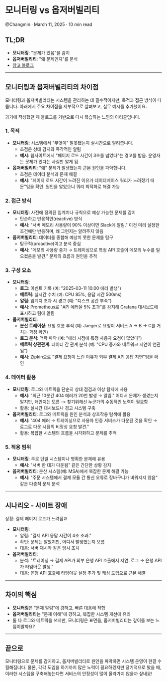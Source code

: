 
# 모니터링 vs 옵저버빌리티

@Changmin · March 11, 2025 · 10 min read

## TL;DR
- **모니터링**: "문제가 있음"을 감지 
- **옵저버빌리티**: "왜 문제인지"를 분석 
- [참고 블로그](https://eeeasycode.github.io/msa-01/)   
---

## 모니터링과 옵저버빌리티의 차이점

모니터링과 옵저버빌리티는 시스템을 관리하는 데 필수적이지만, 목적과 접근 방식이 다릅니다. 아래에서 주요 차이점을 세부적으로 살펴보고, 실무 예시를 추가했어요.

과거에 작성했던 제 블로그를 기반으로 다시 복습하는 느낌의 아티클입니다.

### 1. 목적
- **모니터링**: 시스템에서 "무엇이" 잘못됐는지 실시간으로 알려줍니다.
  - 초점은 상태 감지와 즉각적인 알림
  - **예시**: 웹사이트에서 "페이지 로드 시간이 3초를 넘었다"는 경고를 받음. 운영자는 문제가 있다는 사실만 알게 됨
- **옵저버빌리티**: "왜" 문제가 발생했는지 근본 원인을 파악합니다.  
  - 초점은 데이터 분석과 문제 해결
  - **예시**: "페이지 로드 시간이 느려진 이유가 데이터베이스 쿼리가 느려졌기 때문"임을 확인. 원인을 알았으니 쿼리 최적화로 해결 가능

### 2. 접근 방식
- **모니터링**: 사전에 정의된 임계치나 규칙으로 예상 가능한 문제를 감지
  - 단순하고 반응적인(reactive) 방식
  - **예시**: "서버 메모리 사용량이 90% 이상이면 Slack에 알림." 이건 미리 설정한 조건에만 반응하며, 왜 그런지는 알려주지 않음
- **옵저버빌리티**: 데이터를 종합해 예상치 못한 문제를 탐구
  - 탐구적(proactive)이고 분석 중심
  - **예시**: "메모리 사용량 증가 → 트레이싱으로 특정 API 호출이 메모리 누수를 일으켰음을 발견." 문제의 흐름과 원인을 추적

### 3. 구성 요소
- **모니터링**:
  - **로그**: 이벤트 기록 (예: "2025-03-11 10:00 에러 발생")
  - **메트릭**: 실시간 수치 (예: CPU 85%, 응답 시간 500ms)
  - **알림**: 임계치 초과 시 경고 (예: "디스크 공간 부족")
  - **예시**: Prometheus로 "API 에러율 5% 초과"를 감지해 Grafana 대시보드에 표시하고 팀에 알림
- **옵저버빌리티**:
  - **분산 트레이싱**: 요청 흐름 추적 (예: Jaeger로 요청이 서비스 A → B → C를 거치는 과정 확인)
  - **로그 분석**: 맥락 파악 (예: "에러 시점에 특정 사용자 요청이 많았다")
  - **메트릭 상관관계**: 데이터 간 관계 분석 (예: "CPU 증가와 네트워크 지연이 연관됨")
  - **예시**: Zipkin으로 "결제 요청이 느린 이유가 외부 결제 API 응답 지연"임을 확인

### 4. 데이터 활용
- **모니터링**: 로그와 메트릭을 단순히 상태 점검과 이상 탐지에 사용
  - **예시**: "최근 10분간 404 에러가 20번 발생 → 알림." 어디서 문제가 생겼는지 알지만, 왜인지는 모름 -> 찾기위해선 누군가의 수동적인 노력이 필요함
  - 활용: 실시간 대시보드나 경고 시스템 구축
- **옵저버빌리티**: 로그와 메트릭을 원인 분석과 상호작용 탐색에 활용  
  - **예시**: "404 에러 → 트레이싱으로 사용자 인증 서비스가 다운된 것을 확인 → 로그로 다운 시점의 비정상 요청 발견."  
  - 활용: 복잡한 시스템의 흐름을 시각화하고 문제를 추적

### 5. 적용 범위
- **모니터링**: 주로 단일 시스템이나 명확한 문제에 유용  
  - **예시**: "서버 한 대가 다운됨" 같은 간단한 상황 감지  
- **옵저버빌리티**: 분산 시스템(예: MSA)에서 복잡한 문제 해결 가능  
  - **예시**: "주문 시스템에서 결제 모듈 간 통신 오류로 장바구니가 비워지지 않음" 같은 다층적 문제 분석

---

## 시나리오 - 사이트 장애
상황: 결제 페이지 로드가 느려짐ㄹ

- **모니터링**:
  - 알림: "결제 API 응답 시간이 4초 초과."
  - 확인: 문제는 알았지만, 어디서 발생했는지 모름
  - 대응: 서버 재시작 같은 임시 조치
- **옵저버빌리티**:
  - 분석: "트레이싱 → 결제 API가 외부 은행 API 호출에서 지연. 로그 → 은행 API가 타임아웃 발생."
  - 대응: 은행 API 호출에 타임아웃 설정 추가 및 캐싱 도입으로 근본 해결

---

## 차이의 핵심
- **모니터링**은 "문제 알림"에 강하고, 빠른 대응에 적합
- **옵저버빌리티**는 "문제 이해"에 강하고, 복잡한 시스템 개선에 유리  
- 둘 다 로그와 메트릭을 쓰지만, 모니터링은 표면을, 옵저버빌리티는 깊이를 보는 느낌이랄까요?

---

## 끝으로
모니터링으로 문제를 감지하고, 옵저버빌리티로 원인을 파악하면 시스템 운영이 한결 수월해집니다. 물론, 각각 도입을 하기까지 많은 노력이 필요하겠지만 장기적으로 봤을 때, 이러한 시스템을 구축해놓는다면 서비스의 안정성이 많이 올라가지 않을까 싶네요!